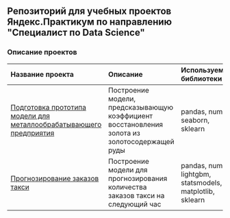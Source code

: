 ## Репозиторий для учебных проектов Яндекс.Практикум по направлению "Специалист по Data Science"

### Описание проектов

| Название проекта | Описание | Используемые библиотеки | Папка |
| :-------------------- | :--------------------- |:--------------------------- |:---------------------------|
| [Подготовка прототипа модели для металлообрабатывающего предприятия](https://github.com/aleksandrlashmanov/YP-train-projects/tree/main/YP-sprint9-project) | Построение модели, предсказывающую коэффициент восстановления золота из золотосодержащей руды | pandas, numpy, seaborn, sklearn | YP-sprint9-project |
| [Прогнозирование заказов такси](https://github.com/aleksandrlashmanov/YP-train-projects/tree/main/YP-sprint12-project ) | Построение модели для прогнозирования количества заказов такси на следующий час | pandas, numpy, lightgbm, statsmodels, matplotlib, sklearn | YP-sprint12-project |
